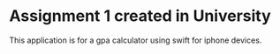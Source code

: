 # Assignment 1 created in University
This application is for a gpa calculator using swift for iphone devices.
